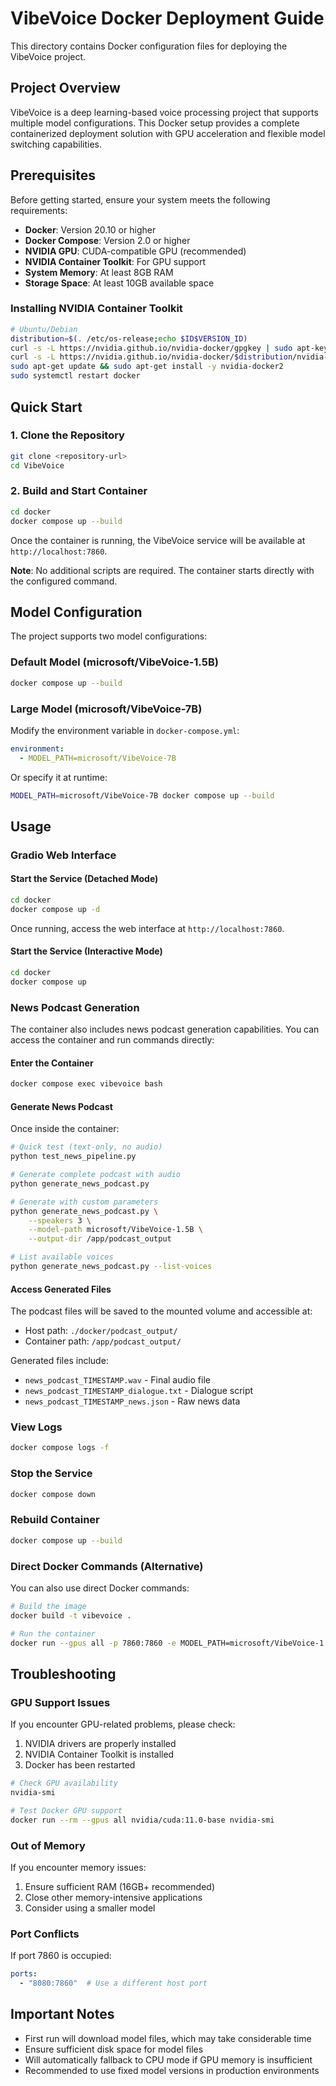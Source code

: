 # VibeVoice Docker Deployment Guide

This directory contains Docker configuration files for deploying the VibeVoice project.

## Project Overview

VibeVoice is a deep learning-based voice processing project that supports multiple model configurations. This Docker setup provides a complete containerized deployment solution with GPU acceleration and flexible model switching capabilities.

## Prerequisites

Before getting started, ensure your system meets the following requirements:

- **Docker**: Version 20.10 or higher
- **Docker Compose**: Version 2.0 or higher
- **NVIDIA GPU**: CUDA-compatible GPU (recommended)
- **NVIDIA Container Toolkit**: For GPU support
- **System Memory**: At least 8GB RAM
- **Storage Space**: At least 10GB available space

### Installing NVIDIA Container Toolkit

```bash
# Ubuntu/Debian
distribution=$(. /etc/os-release;echo $ID$VERSION_ID)
curl -s -L https://nvidia.github.io/nvidia-docker/gpgkey | sudo apt-key add -
curl -s -L https://nvidia.github.io/nvidia-docker/$distribution/nvidia-docker.list | sudo tee /etc/apt/sources.list.d/nvidia-docker.list
sudo apt-get update && sudo apt-get install -y nvidia-docker2
sudo systemctl restart docker
```

## Quick Start

### 1. Clone the Repository

```bash
git clone <repository-url>
cd VibeVoice
```

### 2. Build and Start Container

```bash
cd docker
docker compose up --build
```

Once the container is running, the VibeVoice service will be available at `http://localhost:7860`.

**Note**: No additional scripts are required. The container starts directly with the configured command.

## Model Configuration

The project supports two model configurations:

### Default Model (microsoft/VibeVoice-1.5B)

```bash
docker compose up --build
```

### Large Model (microsoft/VibeVoice-7B)

Modify the environment variable in `docker-compose.yml`:

```yaml
environment:
  - MODEL_PATH=microsoft/VibeVoice-7B
```

Or specify it at runtime:

```bash
MODEL_PATH=microsoft/VibeVoice-7B docker compose up --build
```

## Usage

### Gradio Web Interface

#### Start the Service (Detached Mode)

```bash
cd docker
docker compose up -d
```

Once running, access the web interface at `http://localhost:7860`.

#### Start the Service (Interactive Mode)

```bash
cd docker
docker compose up
```

### News Podcast Generation

The container also includes news podcast generation capabilities. You can access the container and run commands directly:

#### Enter the Container

```bash
docker compose exec vibevoice bash
```

#### Generate News Podcast

Once inside the container:

```bash
# Quick test (text-only, no audio)
python test_news_pipeline.py

# Generate complete podcast with audio
python generate_news_podcast.py

# Generate with custom parameters
python generate_news_podcast.py \
    --speakers 3 \
    --model-path microsoft/VibeVoice-1.5B \
    --output-dir /app/podcast_output

# List available voices
python generate_news_podcast.py --list-voices
```

#### Access Generated Files

The podcast files will be saved to the mounted volume and accessible at:
- Host path: `./docker/podcast_output/`
- Container path: `/app/podcast_output/`

Generated files include:
- `news_podcast_TIMESTAMP.wav` - Final audio file
- `news_podcast_TIMESTAMP_dialogue.txt` - Dialogue script
- `news_podcast_TIMESTAMP_news.json` - Raw news data

### View Logs

```bash
docker compose logs -f
```

### Stop the Service

```bash
docker compose down
```

### Rebuild Container

```bash
docker compose up --build
```

### Direct Docker Commands (Alternative)

You can also use direct Docker commands:

```bash
# Build the image
docker build -t vibevoice .

# Run the container
docker run --gpus all -p 7860:7860 -e MODEL_PATH=microsoft/VibeVoice-1.5B vibevoice
```

## Troubleshooting

### GPU Support Issues

If you encounter GPU-related problems, please check:

1. NVIDIA drivers are properly installed
2. NVIDIA Container Toolkit is installed
3. Docker has been restarted

```bash
# Check GPU availability
nvidia-smi

# Test Docker GPU support
docker run --rm --gpus all nvidia/cuda:11.0-base nvidia-smi
```

### Out of Memory

If you encounter memory issues:

1. Ensure sufficient RAM (16GB+ recommended)
2. Close other memory-intensive applications
3. Consider using a smaller model

### Port Conflicts

If port 7860 is occupied:

```yaml
ports:
  - "8080:7860"  # Use a different host port
```

## Important Notes

- First run will download model files, which may take considerable time
- Ensure sufficient disk space for model files
- Will automatically fallback to CPU mode if GPU memory is insufficient
- Recommended to use fixed model versions in production environments
```